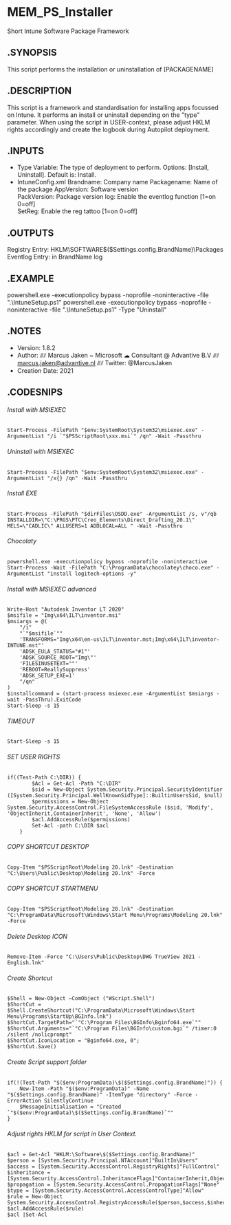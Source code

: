 # MEM_PS_Installer
Short Intune Software Package Framework

## .SYNOPSIS
This script performs the installation or uninstallation of [PACKAGENAME]
  
## .DESCRIPTION
This script is a framework and standardisation for installing apps focussed on Intune.
It performs an install or uninstall depending on the "type" parameter.
When using the script in USER-context, please adjust HKLM rights accordingly and create the logbook during Autopilot deployment.
  
## .INPUTS
- Type				Variable: The type of deployment to perform. Options: [Install, Uninstall]. Default is: Install.
- IntuneConfig.xml 	Brandname:		Company name
					Packagename:	Name of the package
					AppVersion:		Software version	
					PackVersion:	Package version	
					log:			Enable the eventlog function [1=on 0=off]	
					SetReg:			Enable the reg tattoo [1=on 0=off]
  
## .OUTPUTS
Registry Entry: HKLM\SOFTWARE\$($Settings.config.BrandName)\Packages
Eventlog Entry: in BrandName log
  
## .EXAMPLE
powershell.exe -executionpolicy bypass -noprofile -noninteractive -file ".\IntuneSetup.ps1"
powershell.exe -executionpolicy bypass -noprofile -noninteractive -file ".\IntuneSetup.ps1" -Type "Uninstall"
	
## .NOTES
- Version:        1.8.2
- Author:         ⫻⫽ Marcus Jaken ~ Microsoft ☁ Consultant @ Advantive B.V
				  ⫻⫽ marcus.jaken@advantive.nl
				  ⫻⫽ Twitter: @MarcusJaken
- Creation Date:  2021

## .CODESNIPS
###### Install with MSIEXEC
	Start-Process -FilePath "$env:SystemRoot\System32\msiexec.exe" -ArgumentList "/i `"$PSScriptRoot\xxx.msi`" /qn" -Wait -Passthru
###### Uninstall with MSIEXEC
	Start-Process -FilePath "$env:SystemRoot\System32\msiexec.exe" -ArgumentList "/x{} /qn" -Wait -Passthru
###### Install EXE
	Start-Process -FilePath "$dirFiles\OSDD.exe" -ArgumentList /s, v"/qb INSTALLDIR=\"C:\PRGS\PTC\Creo_Elements\Direct_Drafting_20.1\" MELS=\"CADLIC\" ALLUSERS=1 ADDLOCAL=ALL " -Wait -Passthru
###### Chocolaty
	powershell.exe -executionpolicy bypass -noprofile -noninteractive Start-Process -Wait -FilePath "C:\ProgramData\chocolatey\choco.exe" -ArgumentList "install logitech-options -y"
###### Install with MSIEXEC advanced
	Write-Host "Autodesk Inventor LT 2020"
	$msifile = "Img\x64\ILT\inventor.msi"
	$msiargs = @(
		"/i"
		"`"$msifile`""
		'TRANSFORMS="Img\x64\en-us\ILT\inventor.mst;Img\x64\ILT\inventor-INTUNE.mst"'
		'ADSK_EULA_STATUS="#1"'
		'ADSK_SOURCE_ROOT="Img\"'
		'FILESINUSETEXT=""'
		'REBOOT=ReallySuppress'
		'ADSK_SETUP_EXE=1'
		"/qn"
	)
	$installcommand = (start-process msiexec.exe -ArgumentList $msiargs -wait -PassThru).ExitCode
	Start-Sleep -s 15
###### TIMEOUT
	Start-Sleep -s 15
###### SET USER RIGHTS
	if((Test-Path C:\DIR)) {
			$Acl = Get-Acl -Path "C:\DIR"
			$sid = New-Object System.Security.Principal.SecurityIdentifier ([System.Security.Principal.WellKnownSidType]::BuiltinUsersSid, $null)
			$permissions = New-Object System.Security.AccessControl.FileSystemAccessRule ($sid, 'Modify', 'ObjectInherit,ContainerInherit', 'None', 'Allow')
			$acl.AddAccessRule($permissions)
			Set-Acl -path C:\DIR $acl
		}
###### COPY SHORTCUT DESKTOP
	Copy-Item "$PSScriptRoot\Modeling 20.lnk" -Destination "C:\Users\Public\Desktop\Modeling 20.lnk" -Force
###### COPY SHORTCUT STARTMENU
	Copy-Item "$PSScriptRoot\Modeling 20.lnk" -Destination "C:\ProgramData\Microsoft\Windows\Start Menu\Programs\Modeling 20.lnk" -Force
###### Delete Desktop ICON
	Remove-Item -Force "C:\Users\Public\Desktop\DWG TrueView 2021 - English.lnk"
###### Create Shortcut
	$Shell = New-Object –ComObject ("WScript.Shell")
	$ShortCut = $Shell.CreateShortcut("C:\ProgramData\Microsoft\Windows\Start Menu\Programs\StartUp\BGInfo.lnk")
	$ShortCut.TargetPath="`"C:\Program Files\BGInfo\Bginfo64.exe`""
	$ShortCut.Arguments="`"C:\Program Files\BGInfo\custom.bgi`" /timer:0 /silent /nolicprompt"
	$ShortCut.IconLocation = "Bginfo64.exe, 0";
	$ShortCut.Save()
###### Create Script support folder
	if(!(Test-Path "$($env:ProgramData)\$($Settings.config.BrandName)")) { 
		New-Item -Path "$($env:ProgramData)" -Name "$($Settings.config.BrandName)" -ItemType "directory" -Force -ErrorAction SilentlyContinue
		$MessageInitialisation = "Created `"$($env:ProgramData)\$($Settings.config.BrandName)`""
	}
###### Adjust rights HKLM for script in User Context.
	$acl = Get-Acl "HKLM:\Software\$($Settings.config.BrandName)"
	$person = [System.Security.Principal.NTAccount]"BuiltIn\Users"         
	$access = [System.Security.AccessControl.RegistryRights]"FullControl"
	$inheritance = [System.Security.AccessControl.InheritanceFlags]"ContainerInherit,ObjectInherit"
	$propagation = [System.Security.AccessControl.PropagationFlags]"None"
	$type = [System.Security.AccessControl.AccessControlType]"Allow"
	$rule = New-Object System.Security.AccessControl.RegistryAccessRule($person,$access,$inheritance,$propagation,$type)
	$acl.AddAccessRule($rule)
	$acl |Set-Acl
